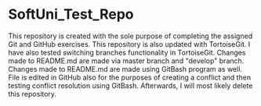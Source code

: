# SoftUni_Test_Repo
This repository is created with the sole purpose of completing the assigned Git and GitHub exercises.
This repository is also updated with TortoiseGit.
I have also tested switching branches functionality in TortoiseGit.
Changes made to README.md are made via master branch and "develop" branch.
Changes made to README.md are made using GitBash program as well.
File is edited in GitHub also for the purposes of creating a conflict and then testing conflict resolution using GitBash.
Afterwards, I will most likely delete this repository.
